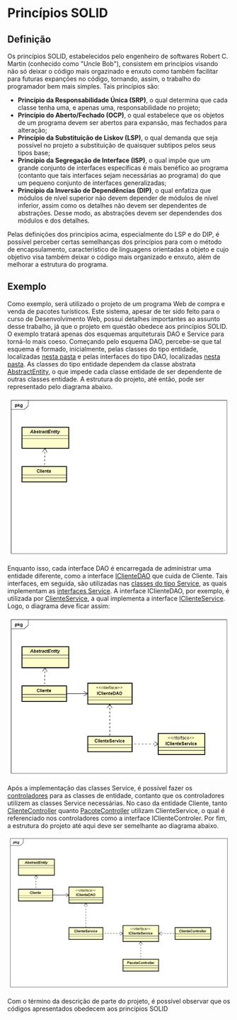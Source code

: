 # Princípios SOLID

## Definição

Os princípios SOLID, estabelecidos pelo engenheiro de softwares Robert C. Martin (conhecido como "Uncle Bob"), consistem em princípios visando não só deixar o código mais orgazinado e enxuto como também facilitar para futuras expanções no código, tornando, assim, o trabalho do programador bem mais simples. Tais princípios são:

- **Princípio da Responsabilidade Única (SRP)**, o qual determina que cada classe tenha uma, e apenas uma, responsabilidade no projeto;
- **Princípio do Aberto/Fechado (OCP)**, o qual estabelece que os objetos de um programa devem ser abertos para expansão, mas fechados para alteração;
- **Princípio da Substituição de Liskov (LSP)**, o qual demanda que seja possível no projeto a substituição de quaisquer subtipos pelos seus tipos base;
- **Princípio da Segregação de Interface (ISP)**, o qual impõe que um grande conjunto de interfaces específicas é mais benéfico ao programa (contanto que tais interfaces sejam necessárias ao programa) do que um pequeno conjunto de interfaces generalizadas;
- **Princípio da Inversão de Dependências (DIP)**, o qual enfatiza que módulos de nível superior não devem depender de módulos de nível inferior, assim como os detalhes não devem ser dependentes de abstrações. Desse modo, as abstrações devem ser dependendes dos módulos e dos detalhes.

Pelas definições dos princípios acima, especialmente do LSP e do DIP, é possível perceber certas semelhanças dos princípios para com o método de encapsulamento, característico de linguagens orientadas a objeto e cujo objetivo visa também deixar o código mais organizado e enxuto, além de melhorar a estrutura do programa.

## Exemplo

Como exemplo, será utilizado o projeto de um programa Web de compra e venda de pacotes turísticos. Este sistema, apesar de ter sido feito para o curso de Desenvolvimento Web, possui detalhes importantes ao assunto desse trabalho, já que o projeto em questão obedece aos princípios SOLID. O exemplo tratará apenas dos esquemas arquiteturais DAO e Service para torná-lo mais coeso.
Começando pelo esquema DAO, percebe-se que tal esquema é formado, inicialmente, pelas classes do tipo entidade, localizadas [nesta pasta](https://github.com/HotdogcNutela/Trabalho_POOa_4/tree/main/PacotesTuristicos/src/main/java/br/ufscar/dc/dsw/domain) e pelas interfaces do tipo DAO, localizadas [nesta pasta](https://github.com/HotdogcNutela/Trabalho_POOa_4/tree/main/PacotesTuristicos/src/main/java/br/ufscar/dc/dsw/dao). As classes do tipo entidade dependem da classe abstrata [AbstractEntity](https://github.com/HotdogcNutela/Trabalho_POOa_4/tree/main/PacotesTuristicos/src/main/java/br/ufscar/dc/dsw/domain), o que impede cada classe entidade de ser dependente de outras classes entidade. A estrutura do projeto, até então, pode ser representado pelo diagrama abaixo.

![Diagrama1](https://github.com/HotdogcNutela/Trabalho_POOa_4/blob/main/Esquema%20DAO_2.png)

Enquanto isso, cada interface DAO é encarregada de administrar uma entidade diferente, como a interface [IClienteDAO](https://github.com/HotdogcNutela/Trabalho_POOa_4/blob/main/PacotesTuristicos/src/main/java/br/ufscar/dc/dsw/dao/IClienteDAO.java) que cuida de Cliente. Tais interfaces, em seguida, são utilizadas nas [classes do tipo Service](https://github.com/HotdogcNutela/Trabalho_POOa_4/tree/main/PacotesTuristicos/src/main/java/br/ufscar/dc/dsw/service/impl), as quais implementam as [interfaces Service](https://github.com/HotdogcNutela/Trabalho_POOa_4/tree/main/PacotesTuristicos/src/main/java/br/ufscar/dc/dsw/service/spec). A interface IClienteDAO, por exemplo, é utilizada por [ClienteService](https://github.com/HotdogcNutela/Trabalho_POOa_4/blob/main/PacotesTuristicos/src/main/java/br/ufscar/dc/dsw/service/impl/ClienteService.java), a qual implementa a interface [IClienteService](https://github.com/HotdogcNutela/Trabalho_POOa_4/blob/main/PacotesTuristicos/src/main/java/br/ufscar/dc/dsw/service/spec/IClienteService.java). Logo, o diagrama deve ficar assim:

![Diagrama2](https://github.com/HotdogcNutela/Trabalho_POOa_4/blob/main/Esquema%20DAO.png)

Após a implementação das classes Service, é possível fazer os [controladores](https://github.com/HotdogcNutela/Trabalho_POOa_4/tree/main/PacotesTuristicos/src/main/java/br/ufscar/dc/dsw/controller) para as classes de entidade, contanto que os controladores utilizem as classes Service necessárias. No caso da entidade Cliente, tanto [ClienteController](https://github.com/HotdogcNutela/Trabalho_POOa_4/blob/main/PacotesTuristicos/src/main/java/br/ufscar/dc/dsw/controller/ClienteController.java) quanto [PacoteController](https://github.com/HotdogcNutela/Trabalho_POOa_4/blob/main/PacotesTuristicos/src/main/java/br/ufscar/dc/dsw/controller/PacoteController.java) utilizam ClienteService, o qual é referenciado nos controladores como a interface IClienteControler. Por fim, a estrutura do projeto até aqui deve ser semelhante ao diagrama abaixo.

![Diagrama3](https://github.com/HotdogcNutela/Trabalho_POOa_4/blob/main/Esquema%20DAO_3.png)

Com o término da descrição de parte do projeto, é possível observar que os códigos apresentados obedecem aos princípios SOLID
